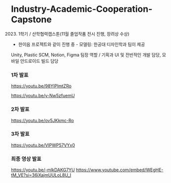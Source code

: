 # Industry-Academic-Cooperation-Capstone
2023. 1학기 / 산학협력캡스톤(11월 졸업작품 전시 진행, 장려상 수상)

- 한이음 프로젝트와 같이 진행 중 - 
모델링: 한공대 디자인학과 팀이 제공

Unity, Plastic SCM, Notion, Figma 
팀장 역할 / 기획과 UI 및 전반적인 개발 담당, 모바일 안드로이드 빌드 담당 


### 1차 발표
https://youtu.be/98YlPlmtZRo

https://youtu.be/y-Nw5zfuemU


### 2차 발표
https://youtu.be/ov5JKkmc-Ro


### 3차 발표
https://youtu.be/VlPWP57VYx0


### 최종 영상 발표
https://youtu.be/-mlkDAKG7YU
https://www.youtube.com/embed/WEgHE-tM_VE?si=36iXajmUULoL8U_I

